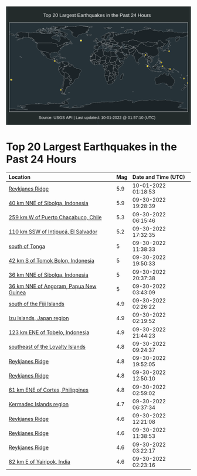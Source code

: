 ![Map](./map.png)

# Top 20 Largest Earthquakes in the Past 24 Hours

| Location | Mag | Date and Time (UTC) |
|:---|:---|:---|
| [Reykjanes Ridge](https://earthquake.usgs.gov/earthquakes/eventpage/us6000ipva) | 5.9 | 10-01-2022 01:18:53 |
| [40 km NNE of Sibolga, Indonesia](https://earthquake.usgs.gov/earthquakes/eventpage/us6000ipri) | 5.9 | 09-30-2022 19:28:39 |
| [259 km W of Puerto Chacabuco, Chile](https://earthquake.usgs.gov/earthquakes/eventpage/us6000ipjd) | 5.3 | 09-30-2022 06:15:46 |
| [110 km SSW of Intipucá, El Salvador](https://earthquake.usgs.gov/earthquakes/eventpage/us6000ipny) | 5.2 | 09-30-2022 17:32:35 |
| [south of Tonga](https://earthquake.usgs.gov/earthquakes/eventpage/us6000iply) | 5 | 09-30-2022 11:38:33 |
| [42 km S of Tomok Bolon, Indonesia](https://earthquake.usgs.gov/earthquakes/eventpage/us6000iprr) | 5 | 09-30-2022 19:50:33 |
| [36 km NNE of Sibolga, Indonesia](https://earthquake.usgs.gov/earthquakes/eventpage/us6000ips6) | 5 | 09-30-2022 20:37:38 |
| [36 km NNE of Angoram, Papua New Guinea](https://earthquake.usgs.gov/earthquakes/eventpage/us6000ipic) | 5 | 09-30-2022 03:43:09 |
| [south of the Fiji Islands](https://earthquake.usgs.gov/earthquakes/eventpage/us6000iphy) | 4.9 | 09-30-2022 02:26:22 |
| [Izu Islands, Japan region](https://earthquake.usgs.gov/earthquakes/eventpage/us6000iphu) | 4.9 | 09-30-2022 02:19:52 |
| [123 km ENE of Tobelo, Indonesia](https://earthquake.usgs.gov/earthquakes/eventpage/us6000ipsr) | 4.9 | 09-30-2022 21:44:23 |
| [southeast of the Loyalty Islands](https://earthquake.usgs.gov/earthquakes/eventpage/us6000ipl7) | 4.8 | 09-30-2022 09:24:37 |
| [Reykjanes Ridge](https://earthquake.usgs.gov/earthquakes/eventpage/us6000iprv) | 4.8 | 09-30-2022 19:52:05 |
| [Reykjanes Ridge](https://earthquake.usgs.gov/earthquakes/eventpage/us6000ipml) | 4.8 | 09-30-2022 12:50:10 |
| [61 km ENE of Cortes, Philippines](https://earthquake.usgs.gov/earthquakes/eventpage/us6000ipi6) | 4.8 | 09-30-2022 02:59:02 |
| [Kermadec Islands region](https://earthquake.usgs.gov/earthquakes/eventpage/us6000ipjf) | 4.7 | 09-30-2022 06:37:34 |
| [Reykjanes Ridge](https://earthquake.usgs.gov/earthquakes/eventpage/us6000ipmj) | 4.6 | 09-30-2022 12:21:08 |
| [Reykjanes Ridge](https://earthquake.usgs.gov/earthquakes/eventpage/us6000ipmb) | 4.6 | 09-30-2022 11:38:53 |
| [Reykjanes Ridge](https://earthquake.usgs.gov/earthquakes/eventpage/us6000ipi7) | 4.6 | 09-30-2022 03:22:17 |
| [82 km E of Yairipok, India](https://earthquake.usgs.gov/earthquakes/eventpage/us6000iphx) | 4.6 | 09-30-2022 02:23:16 |
